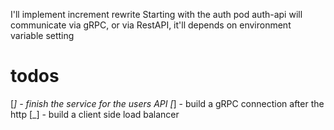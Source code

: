 I'll implement increment rewrite
Starting with the auth pod
auth-api will communicate via gRPC, or via RestAPI,
it'll depends on environment variable setting

# todos

[_] - finish the service for the users API
[_] - build a gRPC connection after the http
[_] - build a client side load balancer
